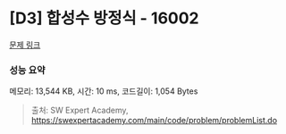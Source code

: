 # [D3] 합성수 방정식 - 16002 

[문제 링크](https://swexpertacademy.com/main/code/problem/problemDetail.do?contestProbId=AYYAGCNKPgIDFARc) 

### 성능 요약

메모리: 13,544 KB, 시간: 10 ms, 코드길이: 1,054 Bytes



> 출처: SW Expert Academy, https://swexpertacademy.com/main/code/problem/problemList.do